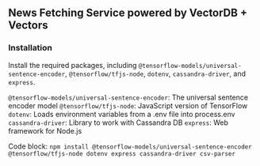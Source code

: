 ## News Fetching Service powered by VectorDB + Vectors

### Installation
Install the required packages, including `@tensorflow-models/universal-sentence-encoder`, `@tensorflow/tfjs-node`, `dotenv`, `cassandra-driver`, and `express`.

`@tensorflow-models/universal-sentence-encoder`: The universal sentence encoder model
`@tensorflow/tfjs-node`: JavaScript version of TensorFlow
`dotenv`: Loads environment variables from a .env file into process.env
`cassandra-driver`: Library to work with Cassandra DB
`express`: Web framework for Node.js

Code block: ```npm install @tensorflow-models/universal-sentence-encoder @tensorflow/tfjs-node dotenv express cassandra-driver csv-parser```




